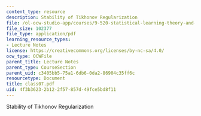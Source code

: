 ```yaml
---
content_type: resource
description: Stability of Tikhonov Regularization
file: /ol-ocw-studio-app/courses/9-520-statistical-learning-theory-and-applications-spring-2003/4f3b36232b122f57857d49fce5bd8f11_class07.pdf
file_size: 102377
file_type: application/pdf
learning_resource_types:
- Lecture Notes
license: https://creativecommons.org/licenses/by-nc-sa/4.0/
ocw_type: OCWFile
parent_title: Lecture Notes
parent_type: CourseSection
parent_uid: c3405bb5-75a1-6db6-0da2-86904c35ff6c
resourcetype: Document
title: class07.pdf
uid: 4f3b3623-2b12-2f57-857d-49fce5bd8f11
---
```

Stability of Tikhonov Regularization